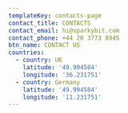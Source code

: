 ```yaml
---
templateKey: contacts-page
contact_title: CONTACTS
contact_email: hi@sparkybit.com
contact_phone: +44 20 3773 8945
btn_name: CONTACT US
countries:
  - country: UK
    latitude: '49.994584'
    longitude: '36.231751'
  - country: Germany
    latitude: '49.994584'
    longitude: '11.231751'
---
```


